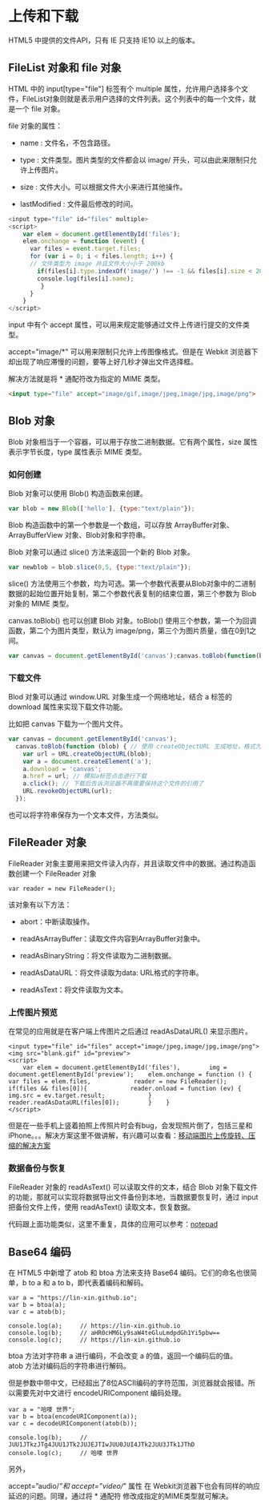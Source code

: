 # 上传和下载

HTML5 中提供的文件API，只有 IE 只支持 IE10 以上的版本。

## FileList 对象和 file 对象

HTML 中的 input[type="file"] 标签有个 multiple 属性，允许用户选择多个文件，FileList对象则就是表示用户选择的文件列表。这个列表中的每一个文件，就是一个 file 对象。

file 对象的属性：

- name : 文件名，不包含路径。

- type : 文件类型。图片类型的文件都会以 image/ 开头，可以由此来限制只允许上传图片。

- size : 文件大小。可以根据文件大小来进行其他操作。

- lastModified : 文件最后修改的时间。

```js
<input type="file" id="files" multiple>
<script>
    var elem = document.getElementById('files');    
    elem.onchange = function (event) {        
      var files = event.target.files;        
      for (var i = 0; i < files.length; i++) {            
      // 文件类型为 image 并且文件大小小于 200kb
        if(files[i].type.indexOf('image/') !== -1 && files[i].size < 204800) {                
        console.log(files[i].name);            
         }        
      }    
    }
</script>
```

input 中有个 accept 属性，可以用来规定能够通过文件上传进行提交的文件类型。

accept="image/*" 可以用来限制只允许上传图像格式。但是在 Webkit 浏览器下却出现了响应滞慢的问题，要等上好几秒才弹出文件选择框。

解决方法就是将 * 通配符改为指定的 MIME 类型。

```html
<input type="file" accept="image/gif,image/jpeg,image/jpg,image/png">
```

## Blob 对象

Blob 对象相当于一个容器，可以用于存放二进制数据。它有两个属性，size 属性表示字节长度，type 属性表示 MIME 类型。

### 如何创建

Blob 对象可以使用 Blob() 构造函数来创建。

```js
var blob = new Blob(['hello'], {type:"text/plain"});
```

Blob 构造函数中的第一个参数是一个数组，可以存放 ArrayBuffer对象、ArrayBufferView 对象、Blob对象和字符串。

Blob 对象可以通过 slice() 方法来返回一个新的 Blob 对象。

```js
var newblob = blob.slice(0,5, {type:"text/plain"});
```

slice() 方法使用三个参数，均为可选。第一个参数代表要从Blob对象中的二进制数据的起始位置开始复制，第二个参数代表复制的结束位置，第三个参数为 Blob 对象的 MIME 类型。

canvas.toBlob() 也可以创建 Blob 对象。toBlob() 使用三个参数，第一个为回调函数，第二个为图片类型，默认为 image/png，第三个为图片质量，值在0到1之间。

```js
var canvas = document.getElementById('canvas');canvas.toBlob(function(blob){ console.log(blob); }, "image/jpeg", 0.5);
```

### 下载文件

Blod 对象可以通过 window.URL 对象生成一个网络地址，结合 a 标签的 download 属性来实现下载文件功能。

比如把 canvas 下载为一个图片文件。

```js
var canvas = document.getElementById('canvas');
  canvas.toBlob(function (blob) { // 使用 createObjectURL 生成地址，格式为 blob:null/fd95b806-db11-4f98-b2ce-5eb16b38ba36
    var url = URL.createObjectURL(blob);
    var a = document.createElement('a');
    a.download = 'canvas';
    a.href = url; // 模拟a标签点击进行下载
    a.click(); // 下载后告诉浏览器不再需要保持这个文件的引用了
    URL.revokeObjectURL(url);
  });
```

也可以将字符串保存为一个文本文件，方法类似。

## FileReader 对象

FileReader 对象主要用来把文件读入内存，并且读取文件中的数据。通过构造函数创建一个 FileReader 对象

```
var reader = new FileReader();
```

该对象有以下方法：

- abort：中断读取操作。

- readAsArrayBuffer：读取文件内容到ArrayBuffer对象中。

- readAsBinaryString：将文件读取为二进制数据。

- readAsDataURL：将文件读取为data: URL格式的字符串。

- readAsText：将文件读取为文本。

### 上传图片预览

在常见的应用就是在客户端上传图片之后通过 readAsDataURL() 来显示图片。

```
<input type="file" id="files" accept="image/jpeg,image/jpg,image/png">
<img src="blank.gif" id="preview">
<script>
    var elem = document.getElementById('files'),        img = document.getElementById('preview');    elem.onchange = function () {        var files = elem.files,            reader = new FileReader();        if(files && files[0]){            reader.onload = function (ev) {                img.src = ev.target.result;            }            reader.readAsDataURL(files[0]);        }    }
</script>
```

但是在一些手机上竖着拍照上传照片时会有bug，会发现照片倒了，包括三星和iPhone。。。解决方案这里不做讲解，有兴趣可以查看：[移动端图片上传旋转、压缩的解决方案](https://github.com/lin-xin/blog/issues/18)

### 数据备份与恢复

FileReader 对象的 readAsText() 可以读取文件的文本，结合 Blob 对象下载文件的功能，那就可以实现将数据导出文件备份到本地，当数据要恢复时，通过 input 把备份文件上传，使用 readAsText() 读取文本，恢复数据。

代码跟上面功能类似，这里不重复，具体的应用可以参考：[notepad](https://github.com/lin-xin/notepad)

## Base64 编码

在 HTML5 中新增了 atob 和 btoa 方法来支持 Base64 编码。它们的命名也很简单，b to a 和 a to b，即代表着编码和解码。

```
var a = "https://lin-xin.github.io";
var b = btoa(a);
var c = atob(b);

console.log(a);     // https://lin-xin.github.io
console.log(b);     // aHR0cHM6Ly9saW4teGluLmdpdGh1Yi5pbw==
console.log(c);     // https://lin-xin.github.io
```

btoa 方法对字符串 a 进行编码，不会改变 a 的值，返回一个编码后的值。  
atob 方法对编码后的字符串进行解码。

但是参数中带中文，已经超出了8位ASCII编码的字符范围，浏览器就会报错。所以需要先对中文进行 encodeURIComponent 编码处理。

```
var a = "哈喽 世界";
var b = btoa(encodeURIComponent(a));
var c = decodeURIComponent(atob(b));

console.log(b);     // JUU1JTkzJTg4JUU1JTk2JUJEJTIwJUU0JUI4JTk2JUU3JTk1JThD
console.log(c);     // 哈喽 世界
```

另外，

accept=”audio/*”和 accept=”video/*” 属性 在 Webkit浏览器下也会有同样的响应延迟的问题。同理，通过将 * 通配符 修改成指定的MIME类型就可解决。

